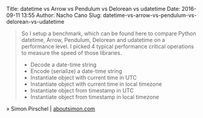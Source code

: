 Title: datetime vs Arrow vs Pendulum vs Delorean vs udatetime
Date: 2016-09-11 13:55
Author: Nacho Cano
Slug: datetime-vs-arrow-vs-pendulum-vs-delorean-vs-udatetime

> So I setup a benchmark, which can be found here to compare Python datetime,
> Arrow, Pendulum, Delorean and udatetime on a performance level. I picked 4
> typical performance critical operations to measure the speed of those
> libraries.
>
> + Decode a date-time string
> + Encode (serialize) a date-time string
> + Instantiate object with current time in UTC
> + Instantiate object with current time in local timezone
> + Instantiate object from timestamp in UTC
> + Instantiate object from timestamp in local timezone

» Simon Pirschel | [aboutsimon.com][]

  [aboutsimon.com]: https://aboutsimon.com/blog/2016/08/04/datetime-vs-Arrow-vs-Pendulum-vs-Delorean-vs-udatetime.html
    "datetime vs Arrow vs Pendulum vs Delorean vs udatetime"
